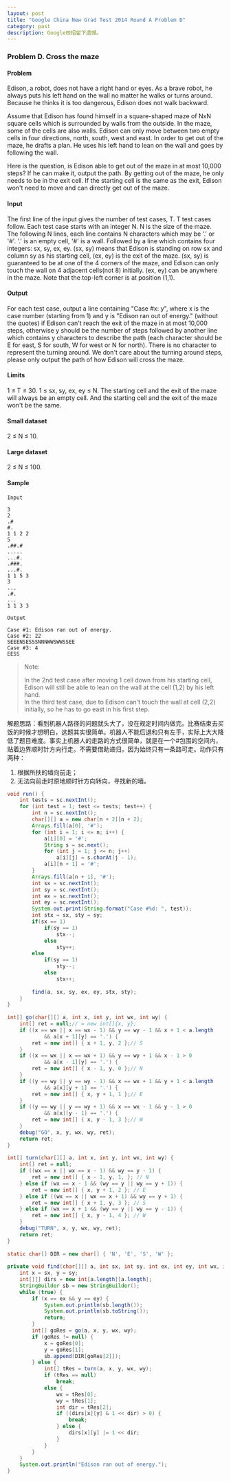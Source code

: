 ```yaml
---
layout: post
title: "Google China New Grad Test 2014 Round A Problem D"
category: past
description: Google校招留下遗憾。
---
```

### Problem D. Cross the maze

#### Problem
Edison, a robot, does not have a right hand or eyes. As a brave robot, he always puts his left hand on the wall no matter he walks or turns around. Because he thinks it is too dangerous, Edison does not walk backward.

Assume that Edison has found himself in a square-shaped maze of NxN square cells which is surrounded by walls from the outside. In the maze, some of the cells are also walls. Edison can only move between two empty cells in four directions, north, south, west and east. In order to get out of the maze, he drafts a plan. He uses his left hand to lean on the wall and goes by following the wall.

Here is the question, is Edison able to get out of the maze in at most 10,000 steps? If he can make it, output the path. By getting out of the maze, he only needs to be in the exit cell. If the starting cell is the same as the exit, Edison won't need to move and can directly get out of the maze.

#### Input
The first line of the input gives the number of test cases, T. T test cases follow. Each test case starts with an integer N. N is the size of the maze. The following N lines, each line contains N characters which may be '.' or '#'. '.' is an empty cell, '#' is a wall. Followed by a line which contains four integers: sx, sy, ex, ey. (sx, sy) means that Edison is standing on row sx and column sy as his starting cell, (ex, ey) is the exit of the maze. (sx, sy) is guaranteed to be at one of the 4 corners of the maze, and Edison can only touch the wall on 4 adjacent cells(not 8) initially. (ex, ey) can be anywhere in the maze. Note that the top-left corner is at position (1,1).

#### Output
For each test case, output a line containing "Case #x: y", where x is the case number (starting from 1) and y is "Edison ran out of energy." (without the quotes) if Edison can't reach the exit of the maze in at most 10,000 steps, otherwise y should be the number of steps followed by another line which contains y characters to describe the path (each character should be E for east, S for south, W for west or N for north). There is no character to represent the turning around. We don't care about the turning around steps, please only output the path of how Edison will cross the maze.

#### Limits
1 ≤ T ≤ 30.
1 ≤ sx, sy, ex, ey ≤ N.
The starting cell and the exit of the maze will always be an empty cell. And the starting cell and the exit of the maze won't be the same.

#### Small dataset
2 ≤ N ≤ 10.

#### Large dataset
2 ≤ N ≤ 100.

#### Sample
```
Input 
 
3
2
.#
#.
1 1 2 2
5
.##.#
.....
...#.
.###.
...#.
1 1 5 3
3
...
.#.
...
1 1 3 3
 
Output

Case #1: Edison ran out of energy.
Case #2: 22
SEEENSESSSNNNWWSWWSSEE
Case #3: 4
EESS
```

> Note: 
> 
> In the 2nd test case after moving 1 cell down from his starting cell, Edison will still be able to lean on the wall at the cell (1,2) by his left hand.   
> In the third test case, due to Edison can't touch the wall at cell (2,2) initially, so he has to go east in his first step.

解题思路：看到机器人路径的问题就头大了，没在规定时间内做完。比赛结束去买饭的时候才想明白，这题其实很简单。机器人不能后退和只有左手，实际上大大降低了题目难度。事实上机器人的走路的方式很简单，就是在一个#包围的空间内，贴着边界顺时针方向行走。不需要借助递归，因为始终只有一条路可走。动作只有两种：

1. 根据所扶的墙向前走；  
2. 无法向前走时原地顺时针方向转向，寻找新的墙。

```java
void run() {  
    int tests = sc.nextInt();  
    for (int test = 1; test <= tests; test++) {  
        int n = sc.nextInt();  
        char[][] a = new char[n + 2][n + 2];  
        Arrays.fill(a[0], '#');  
        for (int i = 1; i <= n; i++) {  
            a[i][0] = '#';  
            String s = sc.next();  
            for (int j = 1; j <= n; j++)  
                a[i][j] = s.charAt(j - 1);  
            a[i][n + 1] = '#';  
        }  
        Arrays.fill(a[n + 1], '#');  
        int sx = sc.nextInt();  
        int sy = sc.nextInt();  
        int ex = sc.nextInt();  
        int ey = sc.nextInt();  
        System.out.print(String.format("Case #%d: ", test));  
        int stx = sx, sty = sy;  
        if(sx == 1)  
            if(sy == 1)  
                stx--;  
            else  
                sty++;  
        else  
            if(sy == 1)  
                sty--;  
            else  
                stx++;  
              
        find(a, sx, sy, ex, ey, stx, sty);  
    }  
}  
  
int[] go(char[][] a, int x, int y, int wx, int wy) {  
    int[] ret = null;// = new int[]{x, y};  
    if ((x == wx || x == wx - 1) && y == wy - 1 && x + 1 < a.length  
            && a[x + 1][y] == '.') {  
        ret = new int[] { x + 1, y, 2 };// S  
    }  
    if ((x == wx || x == wx + 1) && y == wy + 1 && x - 1 > 0  
            && a[x - 1][y] == '.') {  
        ret = new int[] { x - 1, y, 0 };// N  
    }  
    if ((y == wy || y == wy - 1) && x == wx + 1 && y + 1 < a.length  
            && a[x][y + 1] == '.') {  
        ret = new int[] { x, y + 1, 1 };// E  
    }  
    if ((y == wy || y == wy + 1) && x == wx - 1 && y - 1 > 0  
            && a[x][y - 1] == '.') {  
        ret = new int[] { x, y - 1, 3 };// W  
    }  
    debug("GO", x, y, wx, wy, ret);  
    return ret;  
}  
  
int[] turn(char[][] a, int x, int y, int wx, int wy) {  
    int[] ret = null;  
    if ((wx == x || wx == x - 1) && wy == y - 1) {  
        ret = new int[] { x - 1, y, 1, }; // N  
    } else if (wx == x - 1 && (wy == y || wy == y + 1)) {  
        ret = new int[] { x, y + 1, 2 }; // E  
    } else if ((wx == x || wx == x + 1) && wy == y + 1) {  
        ret = new int[] { x + 1, y, 3 }; // S  
    } else if (wx == x + 1 && (wy == y || wy == y - 1)) {  
        ret = new int[] { x, y - 1, 4 }; // W  
    }  
    debug("TURN", x, y, wx, wy, ret);  
    return ret;  
}  
  
static char[] DIR = new char[] { 'N', 'E', 'S', 'W' };  
  
private void find(char[][] a, int sx, int sy, int ex, int ey, int wx, int wy) {  
    int x = sx, y = sy;  
    int[][] dirs = new int[a.length][a.length];  
    StringBuilder sb = new StringBuilder();  
    while (true) {  
        if (x == ex && y == ey) {  
            System.out.println(sb.length());  
            System.out.println(sb.toString());  
            return;  
        }  
        int[] goRes = go(a, x, y, wx, wy);  
        if (goRes != null) {  
            x = goRes[0];  
            y = goRes[1];  
            sb.append(DIR[goRes[2]]);  
        } else {  
            int[] tRes = turn(a, x, y, wx, wy);  
            if (tRes == null)  
                break;  
            else {  
                wx = tRes[0];  
                wy = tRes[1];  
                int dir = tRes[2];  
                if ((dirs[x][y] & 1 << dir) > 0) {  
                    break;  
                } else {  
                    dirs[x][y] |= 1 << dir;  
                }  
            }  
        }  
    }  
    System.out.println("Edison ran out of energy.");  
} 
```
